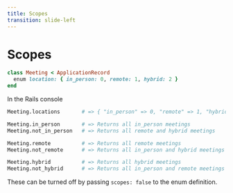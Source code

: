 ```yaml
---
title: Scopes
transition: slide-left
---
```


# Scopes

```rb {*} filename="app/models/meeting.rb"
class Meeting < ApplicationRecord
  enum location: { in_person: 0, remote: 1, hybrid: 2 }
end
```

In the Rails console

```sh {hide|1|1-4|1-7|1-10}
Meeting.locations       # => { "in_person" => 0, "remote" => 1, "hybrid" => 2 }

Meeting.in_person       # => Returns all in_person meetings
Meeting.not_in_person   # => Returns all remote and hybrid meetings

Meeting.remote          # => Returns all remote meetings
Meeting.not_remote      # => Returns all in_person and hybrid meetings

Meeting.hybrid          # => Returns all hybrid meetings
Meeting.not_hybrid      # => Returns all in_person and remote meetings
```

These can be turned off by passing `scopes: false` to the enum definition.

<!--
Slide notes
-->
